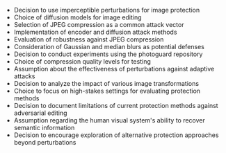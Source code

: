 - Decision to use imperceptible perturbations for image protection
- Choice of diffusion models for image editing
- Selection of JPEG compression as a common attack vector
- Implementation of encoder and diffusion attack methods
- Evaluation of robustness against JPEG compression
- Consideration of Gaussian and median blurs as potential defenses
- Decision to conduct experiments using the photoguard repository
- Choice of compression quality levels for testing
- Assumption about the effectiveness of perturbations against adaptive attacks
- Decision to analyze the impact of various image transformations
- Choice to focus on high-stakes settings for evaluating protection methods
- Decision to document limitations of current protection methods against adversarial editing
- Assumption regarding the human visual system's ability to recover semantic information
- Decision to encourage exploration of alternative protection approaches beyond perturbations
